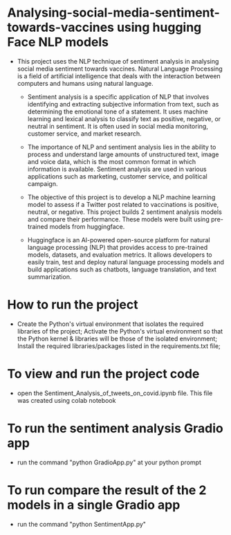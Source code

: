 # Analysing-social-media-sentiment-towards-vaccines using hugging Face NLP models

* This project uses the NLP technique of sentiment analysis in analysing social media sentiment towards vaccines.
Natural Language Processing is a field of artificial intelligence that deals with the interaction between computers and humans using natural language. 
   * Sentiment analysis is a specific application of NLP that involves identifying and extracting subjective information from text, such as determining the emotional tone of a statement.  It uses machine learning and lexical analysis to classify text as positive, negative, or neutral in sentiment. It is often used in social media monitoring, customer service, and market research.
    * The importance of NLP and sentiment analysis lies in the ability to process and understand large amounts of unstructured text, image and voice data, which is the most common format in which information is available. Sentiment analysis are used in various applications such as marketing, customer service, and political campaign.
    * The objective of this project is to develop a NLP machine learning model to assess if a Twitter post related to vaccinations is positive, neutral, or negative.
    This project builds 2 sentiment analysis models and compare their performance. These models were built using pre-trained models from huggingface.

    * Huggingface is an AI-powered open-source platform for natural language processing (NLP) that provides access to pre-trained models, datasets, and evaluation metrics. It allows developers to easily train, test and deploy natural language processing models and build applications such as chatbots, language translation, and text summarization. 


# How to run the project

* Create the Python's virtual environment that isolates the required libraries of the project;
Activate the Python's virtual environment so that the Python kernel & libraries will be those of the isolated environment;
Install the required libraries/packages listed in the requirements.txt file;

# To view and run the project code
* open the Sentiment_Analysis_of_tweets_on_covid.ipynb file. This file was created using colab notebook

# To run the sentiment analysis Gradio app 
* run the command "python GradioApp.py" at your python prompt

# To run compare the result of the 2 models in a single Gradio app 
* run the command "python SentimentApp.py"
